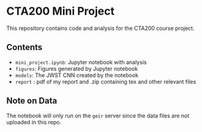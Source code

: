 # CTA200 Mini Project
This repository contains code and analysis for the CTA200 course project.


## Contents

- `mini_project.ipynb`: Jupyter notebook with analysis
- `figures`: Figures generated by Jupyter notebook
-  `models`: The JWST CNN created by the notebook
-  `report` : pdf of my report and .zip containing tex and other relevant files

## Note on Data

The notebook will only run on the `geir` server since the data files are not uploaded in this repo.

